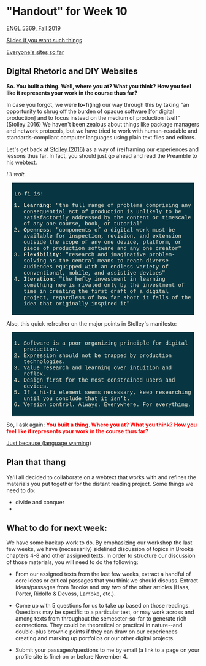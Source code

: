 # "Handout" for Week 10

[ENGL 5369, Fall 2019](calendar.html)

[Slides if you want such things](https://docs.google.com/presentation/d/e/2PACX-1vRufA94YIvpbFkJ2K591QOVPqCeLM5nAcGgkbJ0uiCuOgYeWh5OUR1FXmLTWgReyHFb8yPoLY4kWyb5/pub?start=false&loop=false&delayms=3000)

[Everyone's sites so far](fambly)

## Digital Rhetoric and DIY Websites

**So. You built a thing. Well, where you at? What you think? How you feel like it represents your work in the course thus far?**

In case you forgot, we were **lo-fi**(ing) our way through this by taking "an opportunity to shrug off the burden of opaque software [for digital production] and to focus instead on the medium of production itself" (Stolley 2016) We haven't been zealous about things like package managers and network protocols, but we have tried to work with human-readable and standards-compliant computer languages using plain text files and editors.

Let's get back at [Stolley (2016)](http://kairos.technorhetoric.net/20.2/inventio/stolley/) as a way of (re)framing our experiences and lessons thus far. In fact, you should just go ahead and read the Preamble to his webtext.

*I'll wait.*

<div style="margin: auto 1em; background-color:#073642; color: #eee8d5; padding: .5em; font-family: Menlo, Consolas, Courier, mono;">

<p>Lo-fi is:</p>
<ol>
<li><strong>Learning</strong>: "the full range of problems comprising any consequential act of production is unlikely to be satisfactorily addressed by the content or timescale of any one course, book, or tutorial"
<li><strong>Openness</strong>: "components of a digital work must be available for inspection, revision, and extension outside the scope of any one device, platform, or piece of production software and any one creator"
<li><strong>Flexibility</strong>: "research and imaginative problem-solving as the central means to reach diverse audiences equipped with an endless variety of conventional, mobile, and assistive devices"
<li><strong>Iteration</strong>: "the hefty investment in learning something new is rivaled only by the investment of time in creating the first draft of a digital project, regardless of how far short it falls of the idea that originally inspired it"</li>
</ol>
</div>

Also, this quick refresher on the major points in Stolley's manifesto:

<div style="margin: auto 1em; background-color:#073642; color: #eee8d5; padding: .5em; font-family: Menlo, Consolas, Courier, mono;">
<ol>
<li>Software is a poor organizing principle for digital production.
<li>Expression should not be trapped by production technologies.
<li>Value research and learning over intuition and reflex.
<li>Design first for the most constrained users and devices.
<li>If a hi-fi element seems necessary, keep researching until you conclude that it isn’t.
<li>Version control. Always. Everywhere. For everything.</li>
</ol>
</div>

So, I ask again: <span style="color:red;"> **You built a thing. Where you at? What you think? How you feel like it represents your work in the course thus far?** </span>


[Just because (language warning)](https://motherfuckingwebsite.com/)

## Plan that thang

Ya'll all decided to collaborate on a webtext that works with and refines the materials you put together for the distant reading project. Some things we need to do:

* divide and conquer
*

## What to do for next week:

We have some backup work to do. By emphasizing our workshop the last few weeks, we have (necessarily) sidelined discussion of topics in Brooke chapters 4-8 and other assigned texts. In order to structure our discussion of those materials, you will need to do the following:
  - From our assigned texts from the last few weeks, extract a handful of core ideas or critical passages that you think we should discuss. Extract ideas/passages from Brooke and *any two* of the other articles (Haas, Porter, Ridolfo & Devoss, Lambke, etc.).

  - Come up with 5 questions for us to take up based on those readings. Questions may be specific to a particular text, or may work across and among texts from throughout the semeseter-so-far to generate rich connections. They could be theoretical or practical in nature--and double-plus brownie points if they can draw on our experiences creating and marking up portfolios or our other digital projects.

  - Submit your passages/questions to me by email (a link to a page on your profile site is fine) on or before November 4.
